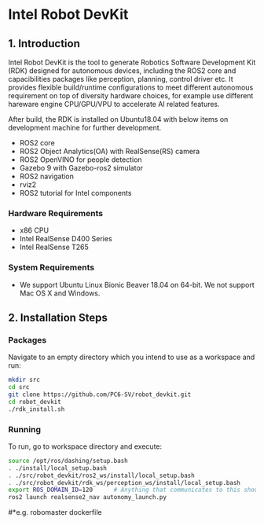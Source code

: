 # Intel Robot DevKit

## 1. Introduction
Intel Robot DevKit is the tool to generate Robotics Software Development Kit (RDK) designed for autonomous devices, including the ROS2 core and capacibilities packages like perception, planning, control driver etc. It provides flexible build/runtime configurations to meet different autonomous requirement on top of diversity hardware choices, for example use different hareware engine CPU/GPU/VPU to accelerate AI related features.

After build, the RDK is installed on Ubuntu18.04 with below items on development machine for further development.
* ROS2 core
* ROS2 Object Analytics(OA) with RealSense(RS) camera
* ROS2 OpenVINO for people detection
* Gazebo 9 with Gazebo-ros2 simulator
* ROS2 navigation
* rviz2
* ROS2 tutorial for Intel components

### Hardware Requirements
* x86 CPU
* Intel RealSense D400 Series
* Intel RealSense T265

### System Requirements
* We support Ubuntu Linux Bionic Beaver 18.04 on 64-bit. We not support Mac OS X and Windows.

## 2. Installation Steps
### Packages
Navigate to an empty directory which you intend to use as a workspace and run:
```bash
mkdir src
cd src
git clone https://github.com/PC6-SV/robot_devkit.git
cd robot_devkit
./rdk_install.sh
```

### Running
To run, go to workspace directory and execute:
```bash
source /opt/ros/dashing/setup.bash
. ./install/local_setup.bash
. ./src/robot_devkit/ros2_ws/install/local_setup.bash
. ./src/robot_devkit/rdk_ws/perception_ws/install/local_setup.bash
export ROS_DOMAIN_ID=120      # Anything that communicates to this should have the same ID*
ros2 launch realsense2_nav autonomy_launch.py
```
#*e.g. robomaster dockerfile 
